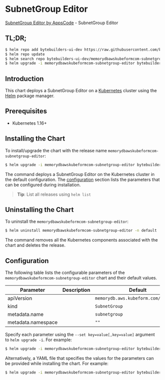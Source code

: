# SubnetGroup Editor

[SubnetGroup Editor by AppsCode](https://byte.builders) - SubnetGroup Editor

## TL;DR;

```bash
$ helm repo add bytebuilders-ui-dev https://raw.githubusercontent.com/bytebuilders/ui-wizards/
$ helm repo update
$ helm search repo bytebuilders-ui-dev/memorydbawskubeformcom-subnetgroup-editor --version=v0.4.17
$ helm upgrade -i memorydbawskubeformcom-subnetgroup-editor bytebuilders-ui-dev/memorydbawskubeformcom-subnetgroup-editor -n default --create-namespace --version=v0.4.17
```

## Introduction

This chart deploys a SubnetGroup Editor on a [Kubernetes](http://kubernetes.io) cluster using the [Helm](https://helm.sh) package manager.

## Prerequisites

- Kubernetes 1.16+

## Installing the Chart

To install/upgrade the chart with the release name `memorydbawskubeformcom-subnetgroup-editor`:

```bash
$ helm upgrade -i memorydbawskubeformcom-subnetgroup-editor bytebuilders-ui-dev/memorydbawskubeformcom-subnetgroup-editor -n default --create-namespace --version=v0.4.17
```

The command deploys a SubnetGroup Editor on the Kubernetes cluster in the default configuration. The [configuration](#configuration) section lists the parameters that can be configured during installation.

> **Tip**: List all releases using `helm list`

## Uninstalling the Chart

To uninstall the `memorydbawskubeformcom-subnetgroup-editor`:

```bash
$ helm uninstall memorydbawskubeformcom-subnetgroup-editor -n default
```

The command removes all the Kubernetes components associated with the chart and deletes the release.

## Configuration

The following table lists the configurable parameters of the `memorydbawskubeformcom-subnetgroup-editor` chart and their default values.

|     Parameter      | Description |                     Default                     |
|--------------------|-------------|-------------------------------------------------|
| apiVersion         |             | <code>memorydb.aws.kubeform.com/v1alpha1</code> |
| kind               |             | <code>SubnetGroup</code>                        |
| metadata.name      |             | <code>subnetgroup</code>                        |
| metadata.namespace |             | <code>""</code>                                 |


Specify each parameter using the `--set key=value[,key=value]` argument to `helm upgrade -i`. For example:

```bash
$ helm upgrade -i memorydbawskubeformcom-subnetgroup-editor bytebuilders-ui-dev/memorydbawskubeformcom-subnetgroup-editor -n default --create-namespace --version=v0.4.17 --set apiVersion=memorydb.aws.kubeform.com/v1alpha1
```

Alternatively, a YAML file that specifies the values for the parameters can be provided while
installing the chart. For example:

```bash
$ helm upgrade -i memorydbawskubeformcom-subnetgroup-editor bytebuilders-ui-dev/memorydbawskubeformcom-subnetgroup-editor -n default --create-namespace --version=v0.4.17 --values values.yaml
```
